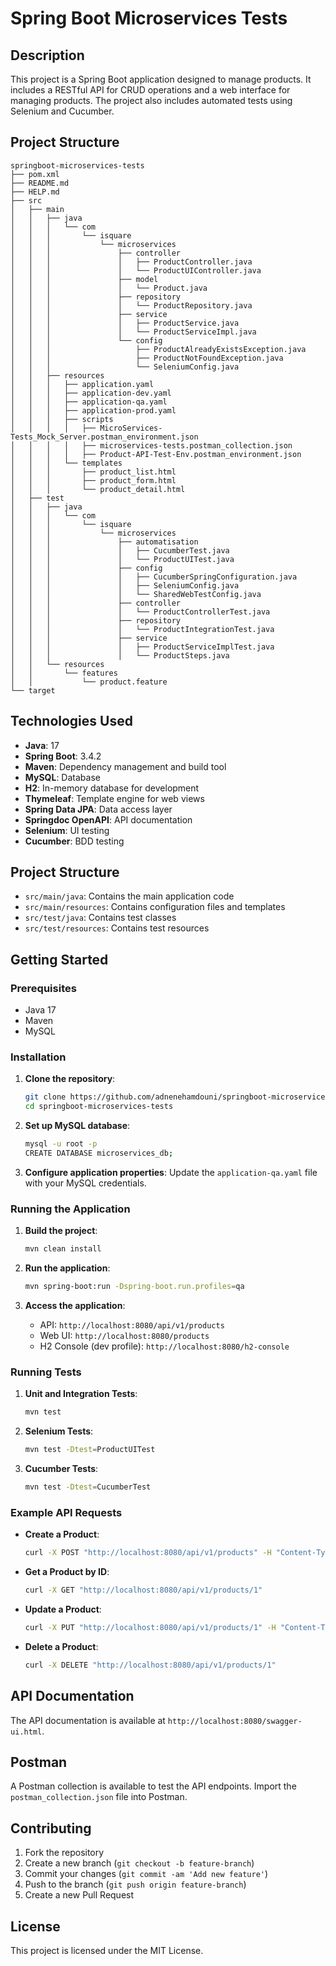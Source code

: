 # Spring Boot Microservices Tests

## Description

This project is a Spring Boot application designed to manage products. It includes a RESTful API for CRUD operations and a web interface for managing products. The project also includes automated tests using Selenium and Cucumber.

## Project Structure

```
springboot-microservices-tests
├── pom.xml
├── README.md
├── HELP.md
├── src
│   ├── main
│   │   ├── java
│   │   │   └── com
│   │   │       └── isquare
│   │   │           └── microservices
│   │   │               ├── controller
│   │   │               │   ├── ProductController.java
│   │   │               │   └── ProductUIController.java
│   │   │               ├── model
│   │   │               │   └── Product.java
│   │   │               ├── repository
│   │   │               │   └── ProductRepository.java
│   │   │               ├── service
│   │   │               │   ├── ProductService.java
│   │   │               │   └── ProductServiceImpl.java
│   │   │               └── config
│   │   │                   ├── ProductAlreadyExistsException.java
│   │   │                   ├── ProductNotFoundException.java
│   │   │                   └── SeleniumConfig.java
│   │   ├── resources
│   │   │   ├── application.yaml
│   │   │   ├── application-dev.yaml
│   │   │   ├── application-qa.yaml
│   │   │   ├── application-prod.yaml
│   │   │   ├── scripts
│   │   │   │   ├── MicroServices-Tests_Mock_Server.postman_environment.json
│   │   │   │   ├── microservices-tests.postman_collection.json
│   │   │   │   ├── Product-API-Test-Env.postman_environment.json
│   │   │   └── templates
│   │   │       ├── product_list.html
│   │   │       ├── product_form.html
│   │   │       └── product_detail.html
│   ├── test
│   │   ├── java
│   │   │   └── com
│   │   │       └── isquare
│   │   │           └── microservices
│   │   │               ├── automatisation
│   │   │               │   ├── CucumberTest.java
│   │   │               │   └── ProductUITest.java
│   │   │               ├── config
│   │   │               │   ├── CucumberSpringConfiguration.java
│   │   │               │   ├── SeleniumConfig.java
│   │   │               │   └── SharedWebTestConfig.java
│   │   │               ├── controller
│   │   │               │   └── ProductControllerTest.java
│   │   │               ├── repository
│   │   │               │   └── ProductIntegrationTest.java
│   │   │               ├── service
│   │   │               │   ├── ProductServiceImplTest.java
│   │   │               │   └── ProductSteps.java
│   │   └── resources
│   │       └── features
│   │           └── product.feature
└── target
```

## Technologies Used

- **Java**: 17
- **Spring Boot**: 3.4.2
- **Maven**: Dependency management and build tool
- **MySQL**: Database
- **H2**: In-memory database for development
- **Thymeleaf**: Template engine for web views
- **Spring Data JPA**: Data access layer
- **Springdoc OpenAPI**: API documentation
- **Selenium**: UI testing
- **Cucumber**: BDD testing

## Project Structure

- `src/main/java`: Contains the main application code
- `src/main/resources`: Contains configuration files and templates
- `src/test/java`: Contains test classes
- `src/test/resources`: Contains test resources

## Getting Started

### Prerequisites

- Java 17
- Maven
- MySQL

### Installation

1. **Clone the repository**:
    ```sh
    git clone https://github.com/adnenehamdouni/springboot-microservices-tests.git
    cd springboot-microservices-tests
    ```

2. **Set up MySQL database**:
    ```sh
    mysql -u root -p
    CREATE DATABASE microservices_db;
    ```

3. **Configure application properties**:
   Update the `application-qa.yaml` file with your MySQL credentials.

### Running the Application

1. **Build the project**:
    ```sh
    mvn clean install
    ```

2. **Run the application**:
    ```sh
    mvn spring-boot:run -Dspring-boot.run.profiles=qa
    ```

3. **Access the application**:
   - API: `http://localhost:8080/api/v1/products`
   - Web UI: `http://localhost:8080/products`
   - H2 Console (dev profile): `http://localhost:8080/h2-console`

### Running Tests

1. **Unit and Integration Tests**:
    ```sh
    mvn test
    ```

2. **Selenium Tests**:
    ```sh
    mvn test -Dtest=ProductUITest
    ```

3. **Cucumber Tests**:
    ```sh
    mvn test -Dtest=CucumberTest
    ```

### Example API Requests

- **Create a Product**:
    ```sh
    curl -X POST "http://localhost:8080/api/v1/products" -H "Content-Type: application/json" -d '{"name": "New Product", "description": "New Description", "price": 99.99}'
    ```

- **Get a Product by ID**:
    ```sh
    curl -X GET "http://localhost:8080/api/v1/products/1"
    ```

- **Update a Product**:
    ```sh
    curl -X PUT "http://localhost:8080/api/v1/products/1" -H "Content-Type: application/json" -d '{"name": "Updated Product", "description": "Updated Description", "price": 199.99}'
    ```

- **Delete a Product**:
    ```sh
    curl -X DELETE "http://localhost:8080/api/v1/products/1"
    ```

## API Documentation

The API documentation is available at `http://localhost:8080/swagger-ui.html`.

## Postman

A Postman collection is available to test the API endpoints. Import the `postman_collection.json` file into Postman.

## Contributing

1. Fork the repository
2. Create a new branch (`git checkout -b feature-branch`)
3. Commit your changes (`git commit -am 'Add new feature'`)
4. Push to the branch (`git push origin feature-branch`)
5. Create a new Pull Request

## License

This project is licensed under the MIT License.